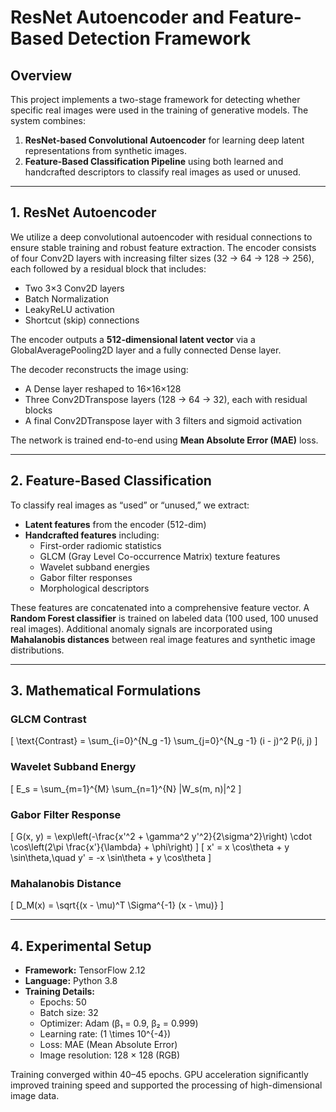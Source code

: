 # ResNet Autoencoder and Feature-Based Detection Framework

## Overview

This project implements a two-stage framework for detecting whether specific real images were used in the training of generative models. The system combines:

1. **ResNet-based Convolutional Autoencoder** for learning deep latent representations from synthetic images.
2. **Feature-Based Classification Pipeline** using both learned and handcrafted descriptors to classify real images as used or unused.

---

## 1. ResNet Autoencoder

We utilize a deep convolutional autoencoder with residual connections to ensure stable training and robust feature extraction. The encoder consists of four Conv2D layers with increasing filter sizes (32 → 64 → 128 → 256), each followed by a residual block that includes:

- Two 3×3 Conv2D layers
- Batch Normalization
- LeakyReLU activation
- Shortcut (skip) connections

The encoder outputs a **512-dimensional latent vector** via a GlobalAveragePooling2D layer and a fully connected Dense layer.

The decoder reconstructs the image using:
- A Dense layer reshaped to 16×16×128
- Three Conv2DTranspose layers (128 → 64 → 32), each with residual blocks
- A final Conv2DTranspose layer with 3 filters and sigmoid activation

The network is trained end-to-end using **Mean Absolute Error (MAE)** loss.

---

## 2. Feature-Based Classification

To classify real images as “used” or “unused,” we extract:

- **Latent features** from the encoder (512-dim)
- **Handcrafted features** including:
  - First-order radiomic statistics
  - GLCM (Gray Level Co-occurrence Matrix) texture features
  - Wavelet subband energies
  - Gabor filter responses
  - Morphological descriptors

These features are concatenated into a comprehensive feature vector. A **Random Forest classifier** is trained on labeled data (100 used, 100 unused real images). Additional anomaly signals are incorporated using **Mahalanobis distances** between real image features and synthetic image distributions.

---

## 3. Mathematical Formulations

### GLCM Contrast
\[
\text{Contrast} = \sum_{i=0}^{N_g -1} \sum_{j=0}^{N_g -1} (i - j)^2 P(i, j)
\]

### Wavelet Subband Energy
\[
E_s = \sum_{m=1}^{M} \sum_{n=1}^{N} |W_s(m, n)|^2
\]

### Gabor Filter Response
\[
G(x, y) = \exp\left(-\frac{x'^2 + \gamma^2 y'^2}{2\sigma^2}\right) \cdot \cos\left(2\pi \frac{x'}{\lambda} + \phi\right)
\]
\[
x' = x \cos\theta + y \sin\theta,\quad y' = -x \sin\theta + y \cos\theta
\]

### Mahalanobis Distance
\[
D_M(x) = \sqrt{(x - \mu)^T \Sigma^{-1} (x - \mu)}
\]

---

## 4. Experimental Setup

- **Framework:** TensorFlow 2.12
- **Language:** Python 3.8
- **Training Details:**
  - Epochs: 50
  - Batch size: 32
  - Optimizer: Adam (β₁ = 0.9, β₂ = 0.999)
  - Learning rate: \(1 \times 10^{-4}\)
  - Loss: MAE (Mean Absolute Error)
  - Image resolution: 128 × 128 (RGB)

Training converged within 40–45 epochs. GPU acceleration significantly improved training speed and supported the processing of high-dimensional image data.


